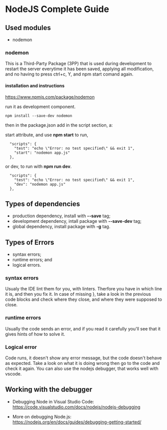 # NodeJS Complete Guide

## Used modules

* nodemon


### nodemon
This is a Third-Party Package (3PP) that is used during development to restart the server everytime it has been saved, applying all modification, and no having to press ctrl+c, Y, and npm start comand again.

#### installation and instructions
https://www.npmjs.com/package/nodemon

run it as development component.
```
npm install --save-dev nodemon
```

then in the package.json add in the script section, a:

start attribute, and use **npm start** to run, 
```
  "scripts": {
    "test": "echo \"Error: no test specified\" && exit 1",
    "start": "nodemon app.js"
  },
```
or dev, to run with **npm run dev**.
```
  "scripts": {
    "test": "echo \"Error: no test specified\" && exit 1",
    "dev": "nodemon app.js"
  },
```
## Types of dependencies
* production dependency, install with **--save** tag;
* development dependency, intall package with **--save-dev** tag;
* global dependency, install package with **-g** tag.


## Types of Errors
* syntax errors;
* runtime errors; and
* logical errors.

### syntax errors
Usualy the IDE lint them for you, with linters. Therfore you have in which line it is, and then you fix it. In case of missing }, take a look in the previous code blocks and check where they close, and where they were supposed to close.

### runtime errors
Usually the code sends an error, and if you read it carefully you'll see that it gives hints of how to solve it.

### Logical error
Code runs, it doesn't show any error message, but the code doesn't behave as expected. Take a look on what it is doing wrong then go to the code and check it again. You can also use the nodejs debugger, that works well with vscode.

## Working with the debugger
* Debugging Node in Visual Studio Code: https://code.visualstudio.com/docs/nodejs/nodejs-debugging

* More on debugging Node.js: https://nodejs.org/en/docs/guides/debugging-getting-started/